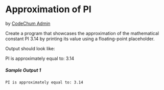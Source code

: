 
# Approximation of PI
by <u> CodeChum Admin </u>

Create a program that showcases the approximation of the mathematical constant PI 3.14 by printing its value using a floating-point placeholder. 

Output should look like:

PI is approximately equal to: 3.14

##### Sample Output 1
```
PI is approximately equal to: 3.14
```